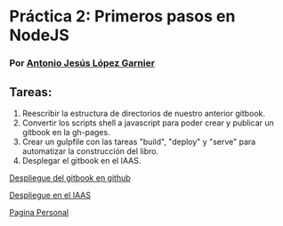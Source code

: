 # Práctica 2: Primeros pasos en NodeJS

### Por [Antonio Jesús López Garnier](https://antoniogarnier.github.io/)

## Tareas:

   1. Reescribir la estructura de directorios de nuestro anterior gitbook.
   2. Convertir los scripts shell a javascript para poder crear y publicar un gitbook en la gh-pages.
   3. Crear un gulpfile con las tareas "build", "deploy" y "serve" para automatizar la construcción del libro.
   4. Desplegar el gitbook en el IAAS.

   [Despliegue del gitbook en github](https://antoniogarnier.github.io/primeros-pasos-en-nodejs-alberto-antonio/)

   [Despliegue en el IAAS](http:\\10.6.128.121:80)

   [Pagina Personal](https://antoniogarnier.github.io)
